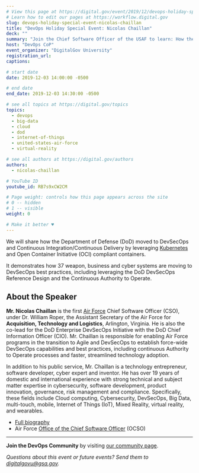 ```yaml
---
# View this page at https://digital.gov/event/2019/12/devops-holiday-special-event-nicolas-chaillan
# Learn how to edit our pages at https://workflow.digital.gov
slug: devops-holiday-special-event-nicolas-chaillan
title: "DevOps Holiday Special Event: Nicolas Chaillan"
deck: ""
summary: "Join the Chief Software Officer of the USAF to learn: How the DoD moved to Kubernetes and Istio."
host: "DevOps CoP"
event_organizer: "DigitalGov University"
registration_url: 
captions: 

# start date
date: 2019-12-03 14:00:00 -0500

# end date
end_date: 2019-12-03 14:30:00 -0500

# see all topics at https://digital.gov/topics
topics: 
  - devops
  - big-data
  - cloud
  - dod
  - internet-of-things
  - united-states-air-force
  - virtual-reality

# see all authors at https://digital.gov/authors
authors: 
  - nicolas-chaillan

# YouTube ID
youtube_id: RB7s9xCW2CM

# Page weight: controls how this page appears across the site
# 0 -- hidden
# 1 -- visible
weight: 0

# Make it better ♥
---
```


We will share how the Department of Defense (DoD) moved to DevSecOps and Continuous Integration/Continuous Delivery by leveraging [Kubernetes](https://software.af.mil/training/kubernetes/) and Open Container Initiative (OCI) compliant containers.

It demonstrates how 37 weapon, business and cyber systems are moving to DevSecOps best practices, including leveraging the DoD DevSecOps Reference Design and the Continuous Authority to Operate.

## About the Speaker

**Mr. Nicolas Chaillan** is the first [Air Force](https://www.af.mil/) Chief Software Officer (CSO), under Dr. William Roper, the Assistant Secretary of the Air Force for **Acquisition, Technology and Logistics**, Arlington, Virginia. He is also the co-lead for the DoD Enterprise DevSecOps Initiative with the DoD Chief Information Officer (CIO). Mr. Chaillan is responsible for enabling Air Force programs in the transition to Agile and DevSecOps to establish force-wide DevSecOps capabilities and best practices, including continuous Authority to Operate processes and faster, streamlined technology adoption.

In addition to his public service, Mr. Chaillan is a technology entrepreneur, software developer, cyber expert and inventor. He has over 19 years of domestic and international experience with strong technical and subject matter expertise in cybersecurity, software development, product innovation, governance, risk management and compliance. Specifically, these fields include Cloud computing, Cybersecurity, DevSecOps, Big Data, multi-touch, mobile, Internet of Things (IoT), Mixed Reality, virtual reality, and wearables.

* [Full biography](https://www.af.mil/About-Us/Biographies/Display/Article/1926281/nicolas-m-chaillan/)
* Air Force [Office of the Chief Software Officer](https://software.af.mil/) (OCSO)

---

**Join the DevOps Community** by visiting [our community page](https://digital.gov/communities/devops/).

_Questions about this event or future events? Send them to [digitalgovu@gsa.gov](mailto:digitalgovu@gsa.gov)._

